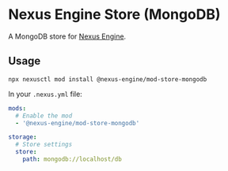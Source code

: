 # Nexus Engine Store (MongoDB)

A MongoDB store for [Nexus Engine](https://github.com/NexusEngine/nexus).

## Usage

```
npx nexusctl mod install @nexus-engine/mod-store-mongodb
```

In your `.nexus.yml` file:

```yaml
mods:
  # Enable the mod
  - '@nexus-engine/mod-store-mongodb'

storage:
  # Store settings
  store:
    path: mongodb://localhost/db
```
